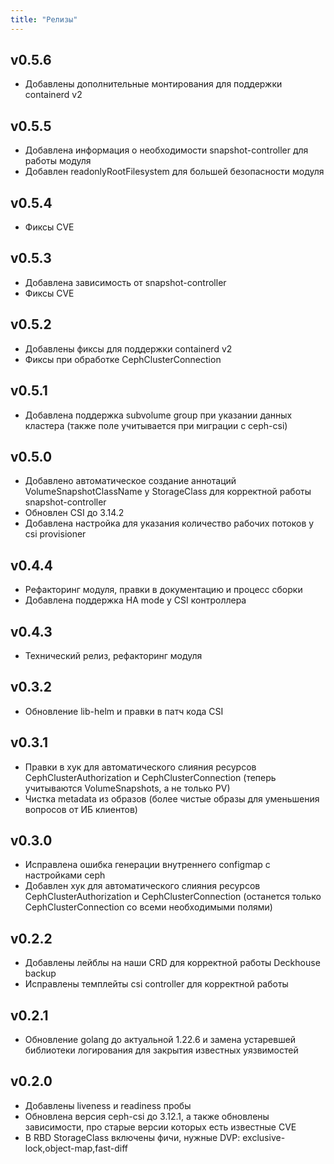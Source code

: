```yaml
---
title: "Релизы"
---
```


## v0.5.6

* Добавлены дополнительные монтирования для поддержки containerd v2

## v0.5.5

* Добавлена информация о необходимости snapshot-controller для работы модуля
* Добавлен readonlyRootFilesystem для большей безопасности модуля

## v0.5.4

* Фиксы CVE

## v0.5.3

* Добавлена зависимость от snapshot-controller
* Фиксы CVE

## v0.5.2

* Добавлены фиксы для поддержки containerd v2
* Фиксы при обработке CephClusterConnection

## v0.5.1

* Добавлена поддержка subvolume group при указании данных кластера (также поле учитывается при миграции с ceph-csi)

## v0.5.0

* Добавлено автоматическое создание аннотаций VolumeSnapshotClassName у StorageClass для корректной работы snapshot-controller
* Обновлен CSI до 3.14.2
* Добавлена настройка для указания количество рабочих потоков у csi provisioner

## v0.4.4

* Рефакторинг модуля, правки в документацию и процесс сборки
* Добавлена поддержка HA mode у CSI контроллера

## v0.4.3

* Технический релиз, рефакторинг модуля

## v0.3.2

* Обновление lib-helm и правки в патч кода CSI

## v0.3.1

* Правки в хук для автоматического слияния ресурсов CephClusterAuthorization и CephClusterConnection (теперь учитываются VolumeSnapshots, а не только PV)
* Чистка metadata из образов (более чистые образы для уменьшения вопросов от ИБ клиентов)

## v0.3.0

* Исправлена ошибка генерации внутреннего configmap с настройками ceph
* Добавлен хук для автоматического слияния ресурсов CephClusterAuthorization и CephClusterConnection (останется только CephClusterConnection со всеми необходимыми полями)

## v0.2.2

* Добавлены лейблы на наши CRD для корректной работы Deckhouse backup
* Исправлены темплейты csi controller для корректной работы

## v0.2.1

* Обновление golang до актуальной 1.22.6 и замена устаревшей библиотеки логирования для закрытия известных уязвимостей

## v0.2.0

* Добавлены liveness и readiness пробы
* Обновлена версия ceph-csi до 3.12.1, а также обновлены зависимости, про старые версии которых есть известные CVE
* В RBD StorageClass включены фичи, нужные DVP: exclusive-lock,object-map,fast-diff
